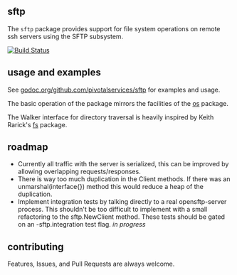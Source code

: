 sftp
----

The `sftp` package provides support for file system operations on remote ssh servers using the SFTP subsystem.

[![Build Status](https://drone.io/github.com/pivotalservices/sftp/status.png)](https://drone.io/github.com/pivotalservices/sftp/latest)

usage and examples
------------------

See [godoc.org/github.com/pivotalservices/sftp](http://godoc.org/github.com/pivotalservices/sftp) for examples and usage.

The basic operation of the package mirrors the facilities of the [os](http://golang.org/pkg/os) package. 

The Walker interface for directory traversal is heavily inspired by Keith Rarick's [fs](http://godoc.org/github.com/kr/fs) package.

roadmap
-------

 * Currently all traffic with the server is serialized, this can be improved by allowing overlapping requests/responses.
 * There is way too much duplication in the Client methods. If there was an unmarshal(interface{}) method this would reduce a heap of the duplication.
 * Implement integration tests by talking directly to a real opensftp-server process. This shouldn't be too difficult to implement with a small refactoring to the sftp.NewClient method. These tests should be gated on an -sftp.integration test flag. _in progress_

contributing
------------

Features, Issues, and Pull Requests are always welcome.
